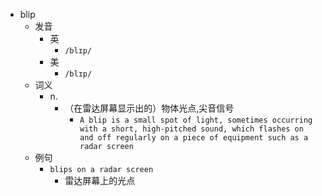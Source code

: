 - blip
  - 发音
    - 英
      - `/blɪp/`
    - 美
      - `/blɪp/`
  - 词义
    - n.
      - （在雷达屏幕显示出的）物体光点,尖音信号
        - `A blip is a small spot of light, sometimes occurring with a short, high-pitched sound, which flashes on and off regularly on a piece of equipment such as a radar screen`
  - 例句
    - `blips on a radar screen`
      - 雷达屏幕上的光点

